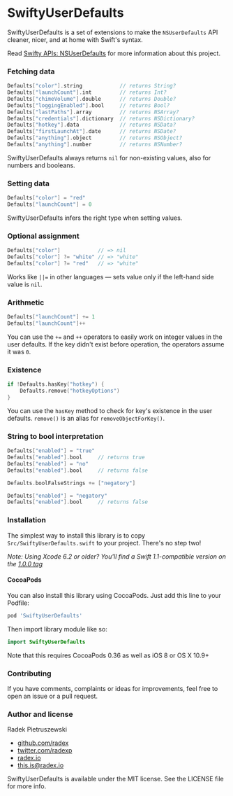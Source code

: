 # SwiftyUserDefaults

SwiftyUserDefaults is a set of extensions to make the `NSUserDefaults` API cleaner, nicer, and at home with Swift's syntax.

Read [Swifty APIs: NSUserDefaults](http://radex.io/swift/nsuserdefaults/) for more information about this project.

### Fetching data

```swift
Defaults["color"].string            // returns String?
Defaults["launchCount"].int         // returns Int?
Defaults["chimeVolume"].double      // returns Double?
Defaults["loggingEnabled"].bool     // returns Bool?
Defaults["lastPaths"].array         // returns NSArray?
Defaults["credentials"].dictionary  // returns NSDictionary?
Defaults["hotkey"].data             // returns NSData?
Defaults["firstLaunchAt"].date      // returns NSDate?
Defaults["anything"].object         // returns NSObject?
Defaults["anything"].number         // returns NSNumber?
```

SwiftyUserDefaults always returns `nil` for non-existing values, also for numbers and booleans.

### Setting data

```swift
Defaults["color"] = "red"
Defaults["launchCount"] = 0
```

SwiftyUserDefaults infers the right type when setting values.

### Optional assignment

```swift
Defaults["color"]            // => nil
Defaults["color"] ?= "white" // => "white"
Defaults["color"] ?= "red"   // => "white"
```

Works like `||=` in other languages — sets value only if the left-hand side value is `nil`.

### Arithmetic

```swift
Defaults["launchCount"] += 1
Defaults["launchCount"]++
```

You can use the `+=` and `++` operators to easily work on integer values in the user defaults. If the key didn't exist before operation, the operators assume it was `0`.

### Existence

```swift
if !Defaults.hasKey("hotkey") {
    Defaults.remove("hotkeyOptions")
}
```

You can use the `hasKey` method to check for key's existence in the user defaults. `remove()` is an alias for `removeObjectForKey()`.

### String to bool interpretation

```swift
Defaults["enabled"] = "true"
Defaults["enabled"].bool     // returns true
Defaults["enabled"] = "no"
Defaults["enabled"].bool     // returns false

Defaults.boolFalseStrings += ["negatory"]

Defaults["enabled"] = "negatory"
Defaults["enabled"].bool     // returns false
```

### Installation

The simplest way to install this library is to copy `Src/SwiftyUserDefaults.swift` to your project. There's no step two!

_Note: Using Xcode 6.2 or older? You'll find a Swift 1.1-compatible version on the [1.0.0 tag](https://github.com/radex/SwiftyUserDefaults/tree/1.0.0)_

#### CocoaPods

You can also install this library using CocoaPods. Just add this line to your Podfile:

```ruby
pod 'SwiftyUserDefaults'
```

Then import library module like so:

```swift
import SwiftyUserDefaults
```

Note that this requires CocoaPods 0.36 as well as iOS 8 or OS X 10.9+

### Contributing

If you have comments, complaints or ideas for improvements, feel free to open an issue or a pull request.

### Author and license

Radek Pietruszewski

* [github.com/radex](http://github.com/radex)
* [twitter.com/radexp](http://twitter.com/radexp)
* [radex.io](http://radex.io)
* this.is@radex.io

SwiftyUserDefaults is available under the MIT license. See the LICENSE file for more info.
